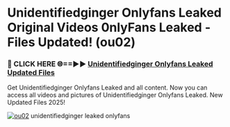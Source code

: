 # Unidentifiedginger Onlyfans Leaked Original Videos 0nlyFans Leaked - Files Updated! (ou02)

<h3>🔴 CLICK HERE 🌐==►► <a href="https://tinyurl.com/4seja8ks" rel="nofollow">Unidentifiedginger Onlyfans Leaked Updated Files</a></h3>

Get Unidentifiedginger Onlyfans Leaked and all content. Now you can access all videos and pictures of Unidentifiedginger Onlyfans Leaked. New Updated Files 2025!

[![ou02](https://i.imgur.com/EWjZXRe.gif)](https://tinyurl.com/4seja8ks)
unidentifiedginger leaked onlyfans
